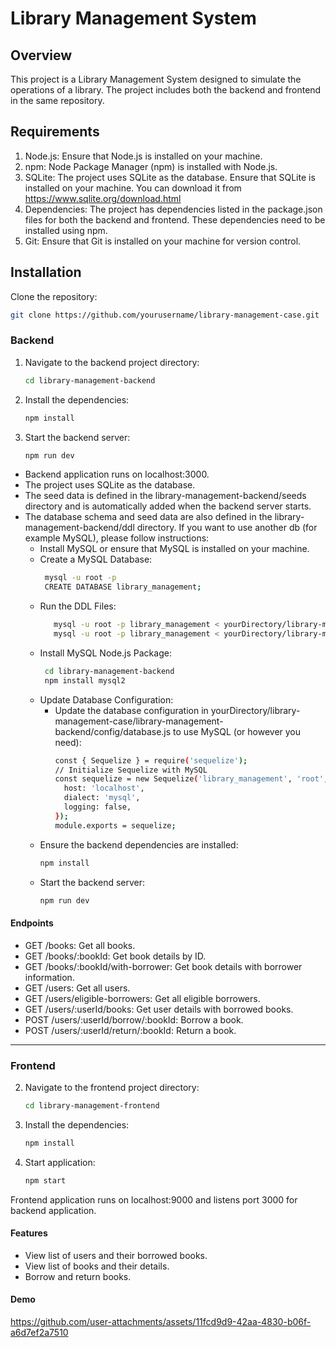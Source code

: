 
# Library Management System

## Overview
This project is a Library Management System designed to simulate the operations of a library. The project includes both the backend and frontend in the same repository.

## Requirements
1. Node.js: Ensure that Node.js is installed on your machine.
2. npm: Node Package Manager (npm) is installed with Node.js.
3. SQLite: The project uses SQLite as the database. Ensure that SQLite is installed on your machine. You can download it from https://www.sqlite.org/download.html
4. Dependencies: The project has dependencies listed in the package.json files for both the backend and frontend. These dependencies need to be installed using npm.
5. Git: Ensure that Git is installed on your machine for version control.
   

## Installation
Clone the repository:
```bash
git clone https://github.com/yourusername/library-management-case.git
```

### Backend

1. Navigate to the backend project directory:
    ```bash
    cd library-management-backend
    ```

2. Install the dependencies:
    ```bash
    npm install
    ```

3. Start the backend server:
    ```bash
    npm run dev
    ```

- Backend application runs on localhost:3000. 
- The project uses SQLite as the database.
- The seed data is defined in the library-management-backend/seeds directory and is automatically added when the backend server starts.
- The database schema and seed data are also defined in the library-management-backend/ddl directory. If you want to use another db (for example MySQL), please follow instructions:
  - Install MySQL or ensure that MySQL is installed on your machine.
  - Create a MySQL Database:
      ```bash
       mysql -u root -p
       CREATE DATABASE library_management;
      ```
  - Run the DDL Files:
    ```bash
       mysql -u root -p library_management < yourDirectory/library-management-case/library-management-backend/ddl/schema.sql
       mysql -u root -p library_management < yourDirectory/library-management-case/library-management-backend/ddl/seed.sql
    ```
  - Install MySQL Node.js Package:
      ```bash
       cd library-management-backend
       npm install mysql2
      ```
  - Update Database Configuration:
    - Update the database configuration in yourDirectory/library-management-case/library-management-backend/config/database.js to use MySQL (or however you need):
       ```bash
       const { Sequelize } = require('sequelize');
       // Initialize Sequelize with MySQL
       const sequelize = new Sequelize('library_management', 'root', 'password', {
         host: 'localhost',
         dialect: 'mysql',
         logging: false,
       });
      module.exports = sequelize;
      ```
  - Ensure the backend dependencies are installed:
     ```bash
    npm install
    ```
  - Start the backend server:
    ```bash
    npm run dev
    ```

#### Endpoints
* GET /books: Get all books.
* GET /books/:bookId: Get book details by ID.
* GET /books/:bookId/with-borrower: Get book details with borrower information.
* GET /users: Get all users.
* GET /users/eligible-borrowers: Get all eligible borrowers.
* GET /users/:userId/books: Get user details with borrowed books.
* POST /users/:userId/borrow/:bookId: Borrow a book.
* POST /users/:userId/return/:bookId: Return a book.

---


### Frontend

2. Navigate to the frontend project directory:
    ```bash
    cd library-management-frontend
    ```

3. Install the dependencies:
    ```bash
    npm install
    ```

4. Start application:
    ```bash
    npm start
    ```

Frontend application runs on localhost:9000 and listens port 3000 for backend application. 

#### Features

* View list of users and their borrowed books.
* View list of books and their details.
* Borrow and return books.

#### Demo

https://github.com/user-attachments/assets/11fcd9d9-42aa-4830-b06f-a6d7ef2a7510



